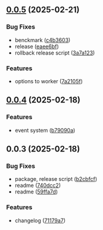 ## [0.0.5](https://github.com/andrehrferreira/fast-thread/compare/v0.0.4...v0.0.5) (2025-02-21)


### Bug Fixes

* benckmark ([c4b3603](https://github.com/andrehrferreira/fast-thread/commit/c4b36035fa5d69504e543997c710ab3b53ef4a6d))
* release ([eaee6bf](https://github.com/andrehrferreira/fast-thread/commit/eaee6bfe226befc342831640c79db78ddd6a80c8))
* rollback release script ([3a7a123](https://github.com/andrehrferreira/fast-thread/commit/3a7a12341bbe0ef038eff48d2758472ea4604ac0))


### Features

* options to worker ([7a2105f](https://github.com/andrehrferreira/fast-thread/commit/7a2105fbcb3953a6d8ddc6c07d2d9fff839304c5))



## [0.0.4](https://github.com/andrehrferreira/fast-thread/compare/v0.0.3...v0.0.4) (2025-02-18)


### Features

* event system ([b79090a](https://github.com/andrehrferreira/fast-thread/commit/b79090a3d167d5bf042e3623bb7117f530cdeb44))



## 0.0.3 (2025-02-18)


### Bug Fixes

* package, release script ([b2cbfcf](https://github.com/andrehrferreira/fast-thread/commit/b2cbfcf78ab8d7bfb8b47dedc01227cc89db13d6))
* readme ([740dcc2](https://github.com/andrehrferreira/fast-thread/commit/740dcc2c4973c2b9ef6467cfca69038a728e235b))
* readme ([59ffa7d](https://github.com/andrehrferreira/fast-thread/commit/59ffa7dec6a34903a0b9d89f2b22501906a45445))


### Features

* changelog ([71179a7](https://github.com/andrehrferreira/fast-thread/commit/71179a761e7c50711e3f2e15dc4db2d75b328cfb))



